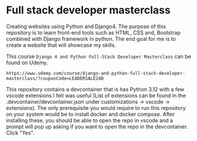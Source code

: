 # Full stack developer masterclass
Creating websites using Python and Django4. The purpose of this repository is to learn front-end tools such as HTML, CSS and, Bootstrap combined with Django framework in python. The end goal for me is to create a website that will showcase my skills.

This course `Django 4 and Python Full-Stack Developer Masterclass` can be found on Udemy. 
```link
https://www.udemy.com/course/django-and-python-full-stack-developer-masterclass/?couponCode=LEADERSALE24B
``` 

This repository contains a devcontainer that is has Python 3.12 with a few vscode extensions I felt was useful (List of extensions can be found in the .devcontainer/devcontainer.json under customizations -> vscode -> extensions). The only prerequisite you would require to run this repository on your system would be to install docker and docker compose. After installing these, you should be able to open the repo in vscode and a prompt will pop up asking if you want to open the repo in the devcontainer. Click "Yes".